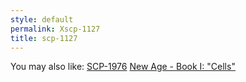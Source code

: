 ```yaml
---
style: default
permalink: Xscp-1127
title: scp-1127
---
```

You may also like:
[SCP-1976](http://scp-wiki.net/scp-1976)
[New Age - Book I: "Cells"](http://scp-wiki.net/new-age-1)